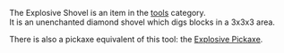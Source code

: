 The Explosive Shovel is an item in the [tools](https://github.com/TheBusyBiscuit/Slimefun4/wiki/Tools) category.<br>
It is an unenchanted diamond shovel which digs blocks in a 3x3x3 area.

There is also a pickaxe equivalent of this tool: the [Explosive Pickaxe](https://github.com/TheBusyBiscuit/Slimefun4/wiki/Explosive-Pickaxe).